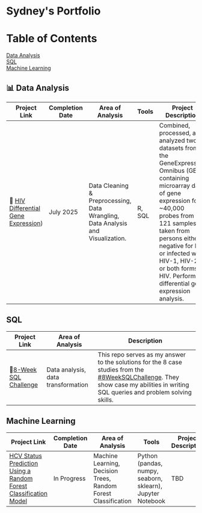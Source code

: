 # Sydney's Portfolio

# Table of Contents
[Data Analysis](#Data-Analysis)  </br>
[SQL](#SQL)  </br>
[Machine Learning](#Machine-Learning)

## 📊  Data Analysis
| Project Link | Completion Date | Area of Analysis | Tools | Project Description | 
|---|---|---|---|---|
| :mag_right:  [HIV Differential Gene Expression](https://github.com/Sydney-Simpson/HIV-Differential-Gene-Expression)) | July 2025 | Data Cleaning & Preprocessing, Data Wrangling, Data Analysis and Visualization.| R, SQL| Combined, processed, and analyzed two datasets from the GeneExpression Omnibus (GEO) containing microarray data of gene expression for ~40,000 probes from 121 samples taken from persons either negative for HIV or infected with HIV-1, HIV-2, or both forms of HIV. Performed differential gene expression analysis.|

## SQL
| Project Link | Area of Analysis | Description |
|--------------|------------------|-------------|
|🔆[8-Week SQL Challenge](https://github.com/Sydney-Simpson/8-Week-SQL-Challenge)| Data analysis, data transformation | This repo serves as my answer to the solutions for the 8 case studies from the [#8WeekSQLChallenge](https://8weeksqlchallenge.com/). They show case my abilities in writing SQL queries and problem solving skills.|

## Machine Learning
| Project Link | Completion Date | Area of Analysis | Tools | Project Description | 
|---|---|---|---|---|
| [HCV Status Prediction Using a Random Forest Classification Model](https://github.com/Sydney-Simpson/HCV-Status-Prediction-Using-a-Random-Forest-Classification-Model/tree/main) | In Progress | Machine Learning, Decision Trees, Random Forest Classification | Python (pandas, numpy, seaborn, sklearn), Jupyter Notebook | TBD |
